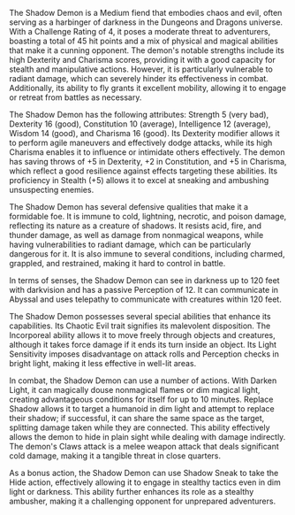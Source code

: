 The Shadow Demon is a Medium fiend that embodies chaos and evil, often serving as a harbinger of darkness in the Dungeons and Dragons universe. With a Challenge Rating of 4, it poses a moderate threat to adventurers, boasting a total of 45 hit points and a mix of physical and magical abilities that make it a cunning opponent. The demon's notable strengths include its high Dexterity and Charisma scores, providing it with a good capacity for stealth and manipulative actions. However, it is particularly vulnerable to radiant damage, which can severely hinder its effectiveness in combat. Additionally, its ability to fly grants it excellent mobility, allowing it to engage or retreat from battles as necessary.

The Shadow Demon has the following attributes: Strength 5 (very bad), Dexterity 16 (good), Constitution 10 (average), Intelligence 12 (average), Wisdom 14 (good), and Charisma 16 (good). Its Dexterity modifier allows it to perform agile maneuvers and effectively dodge attacks, while its high Charisma enables it to influence or intimidate others effectively. The demon has saving throws of +5 in Dexterity, +2 in Constitution, and +5 in Charisma, which reflect a good resilience against effects targeting these abilities. Its proficiency in Stealth (+5) allows it to excel at sneaking and ambushing unsuspecting enemies. 

The Shadow Demon has several defensive qualities that make it a formidable foe. It is immune to cold, lightning, necrotic, and poison damage, reflecting its nature as a creature of shadows. It resists acid, fire, and thunder damage, as well as damage from nonmagical weapons, while having vulnerabilities to radiant damage, which can be particularly dangerous for it. It is also immune to several conditions, including charmed, grappled, and restrained, making it hard to control in battle.

In terms of senses, the Shadow Demon can see in darkness up to 120 feet with darkvision and has a passive Perception of 12. It can communicate in Abyssal and uses telepathy to communicate with creatures within 120 feet. 

The Shadow Demon possesses several special abilities that enhance its capabilities. Its Chaotic Evil trait signifies its malevolent disposition. The Incorporeal ability allows it to move freely through objects and creatures, although it takes force damage if it ends its turn inside an object. Its Light Sensitivity imposes disadvantage on attack rolls and Perception checks in bright light, making it less effective in well-lit areas.

In combat, the Shadow Demon can use a number of actions. With Darken Light, it can magically douse nonmagical flames or dim magical light, creating advantageous conditions for itself for up to 10 minutes. Replace Shadow allows it to target a humanoid in dim light and attempt to replace their shadow; if successful, it can share the same space as the target, splitting damage taken while they are connected. This ability effectively allows the demon to hide in plain sight while dealing with damage indirectly. The demon's Claws attack is a melee weapon attack that deals significant cold damage, making it a tangible threat in close quarters.

As a bonus action, the Shadow Demon can use Shadow Sneak to take the Hide action, effectively allowing it to engage in stealthy tactics even in dim light or darkness. This ability further enhances its role as a stealthy ambusher, making it a challenging opponent for unprepared adventurers.